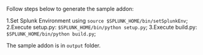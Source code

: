 Follow steps below to generate the sample addon:

1.Set Splunk Environment using `source $SPLUNK_HOME/bin/setSplunkEnv`;
2.Execute setup.py: `$SPLUNK_HOME/bin/python setup.py`;
3.Execute build.py: `$SPLUNK_HOME/bin/python build.py`;

The sample addon is in `output` folder.
